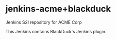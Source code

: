 # jenkins-acme+blackduck
Jenkins S2I repository for ACME Corp

This Jenkins contains BlackDuck's Jenkins plugin.

